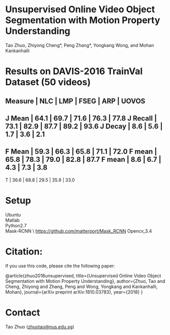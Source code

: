 # Unsupervised Online Video Object Segmentation with Motion Property Understanding
Tao Zhuo, Zhiyong Cheng*, Peng Zhang*, Yongkang Wong, and Mohan Kankanhalli

# Results on DAVIS-2016 TrainVal Dataset (50 videos)

 Measure   |  NLC  |  LMP   | FSEG  | ARP  | UOVOS
 -------------------------------------------------
 J Mean    |  64.1 |  69.7  |  71.6 | 76.3 | 77.8
 J Recall  |  73.1 |  82.9  |  87.7 | 89.2 | 93.6 
 J Decay   |  8.6  |  5.6   |  1.7  | 3.6  | 2.1
 -------------------------------------------------
 F Mean    |  59.3 |  66.3  |  65.8 | 71.1 | 72.0 
 F mean    |  65.8 |  78.3  |  79.0 | 82.8 | 87.7 
 F mean    |  8.6  |  6.7   |  4.3  | 7.3  | 3.8 
 -------------------------------------------------
 T         |  36.6 |  68.8  |  29.5 | 35.9 | 33.0

# Setup
Ubuntu \
Matlab \
Python2.7 \
Mask-RCNN \ https://github.com/matterport/Mask_RCNN
Opencv_3.4

# Citation:
If you use this code, please cite the following paper:

@article{zhuo2018unsupervised,
  title={Unsupervised Online Video Object Segmentation with Motion Property Understanding},
  author={Zhuo, Tao and Cheng, Zhiyong and Zhang, Peng and Wong, Yongkang and Kankanhalli, Mohan},
  journal={arXiv preprint arXiv:1810.03783},
  year={2018}
}

# Contact
Tao Zhuo (zhuotao@nus.edu.sg)


